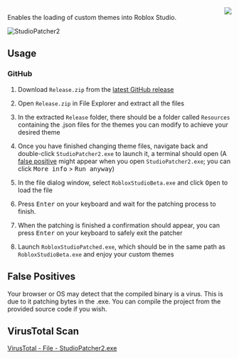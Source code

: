 <img align=right src="main.ico" />

Enables the loading of custom themes into Roblox Studio.

![StudioPatcher2](https://user-images.githubusercontent.com/80087248/236652960-d87e7c99-71d7-483d-8067-d92f7a8a703d.png)

## Usage

### GitHub

1. Download `Release.zip` from the [latest GitHub release](https://github.com/rbxrootx/Roblox-Studio-CustomTheme-Patcher/releases/latest)

2. Open `Release.zip` in File Explorer and extract all the files

3. In the extracted `Release` folder, there should be a folder called `Resources` containing the .json files for the themes you can modify to achieve your desired theme

4. Once you have finished changing theme files, navigate back and double-click `StudioPatcher2.exe` to launch it, a terminal should open (A [false positive](#false-positives) might appear when you open `StudioPatcher2.exe`; you can click <kbd>More info</kbd> > <kbd>Run anyway</kbd>)

5. In the file dialog window, select `RobloxStudioBeta.exe` and click <kbd>Open</kbd> to load the file

6. Press <kbd>Enter</kbd> on your keyboard and wait for the patching process to finish.

5. When the patching is finished a confirmation should appear, you can press <kbd>Enter</kbd> on your keyboard to safely exit the patcher

7. Launch `RobloxStudioPatched.exe`, which should be in the same path as `RobloxStudioBeta.exe` and enjoy your custom themes

## False Positives

Your browser or OS may detect that the compiled binary is a virus. This is due to it patching bytes in the .exe. You can compile the project from the provided source code if you wish.

## VirusTotal Scan

[VirusTotal - File - StudioPatcher2.exe](https://www.virustotal.com/gui/file/d1fbbd50702ec997f934e34387442586590d8786c4e2d97f4c719a2aa8c01632?nocache=1)
